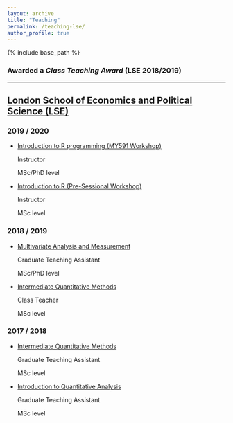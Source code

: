 ```yaml
---
layout: archive
title: "Teaching"
permalink: /teaching-lse/
author_profile: true
---
```


{% include base_path %}

### Awarded a <i>Class Teaching Award</i> (LSE 2018/2019)

______________

## [London School of Economics and Political Science (LSE)](http://www.lse.ac.uk/Methodology)

### 2019 / 2020

- [Introduction to R programming (MY591 Workshop)](http://www.lse.ac.uk/resources/calendar/courseGuides/MY/2019_MY591.htm)
  
  Instructor
    
  MSc/PhD level
  
- [Introduction to R (Pre-Sessional Workshop)](https://oliveirathiago.github.io/files/IntroR.html)
  
  Instructor
    
  MSc level
    
    
 ### 2018 / 2019
 
- [Multivariate Analysis and Measurement](http://www.lse.ac.uk/resources/calendar/courseGuides/MY/2019_MY455.htm)
  
  Graduate Teaching Assistant

  MSc/PhD level
  
- [Intermediate Quantitative Methods](http://www.lse.ac.uk/resources/calendar/courseGuides/MY/2019_MY465.htm)

  Class Teacher
  
  MSc level
    
    
 ### 2017 / 2018
 
- [Intermediate Quantitative Methods](http://www.lse.ac.uk/resources/calendar/courseGuides/MY/2019_MY465.htm)

   Graduate Teaching Assistant

   MSc level

- [Introduction to Quantitative Analysis](http://www.lse.ac.uk/resources/calendar/courseGuides/MY/2019_MY451.htm)

  Graduate Teaching Assistant

  MSc level
